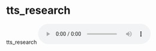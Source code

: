 # tts_research
tts_research
<audio controls>
  <source src="[YOUR_AUDIO_FILE_LINK](https://github.com/bensonbs/tts_research/blob/main/audio/js-209.wav)" type="audio/mpeg">
Your browser does not support the audio element.
</audio>
